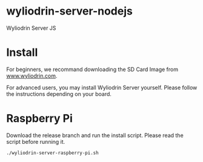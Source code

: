 wyliodrin-server-nodejs
=======================

Wyliodrin Server JS

Install
=======

For beginners, we recommand downloading the SD Card Image from www.wyliodrin.com.

For advanced users, you may install Wyliodrin Server yourself. Please follow the 
instructions depending on your board.

  Raspberry Pi
  ============

Download the release branch and run the install script. Please read the script 
before running it.

    ./wyliodrin-server-raspberry-pi.sh

